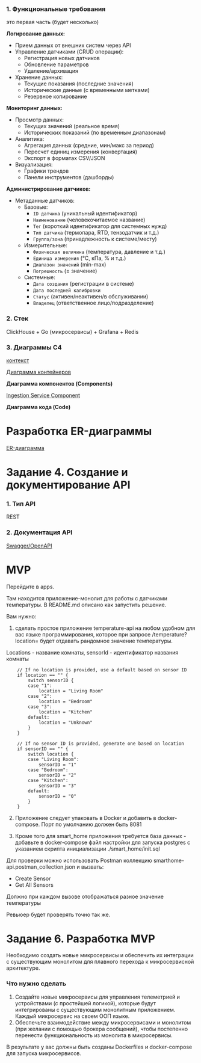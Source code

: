 ### 1. Функциональные требования

это первая часть (будет несколько)

**Логирование данных:**
- Прием данных от внешних систем через API
- Управление датчиками (CRUD операции):
  - Регистрация новых датчиков
  - Обновление параметров
  - Удаление/архивация
- Хранение данных:
  - Текущие показания (последние значения)
  - Исторические данные (с временными метками)
  - Резервное копирование

**Мониторинг данных:**
- Просмотр данных:
  - Текущих значений (реальное время)
  - Исторических показаний (по временным диапазонам)
- Аналитика:
  - Агрегация данных (средние, мин/макс за период)
  - Пересчет единиц измерения (конвертация)
  - Экспорт в форматах CSV/JSON
- Визуализация:
  - Графики трендов
  - Панели инструментов (дашборды)

**Администрирование датчиков:**
- Метаданные датчиков:
  - Базовые:
    - `ID датчика` (уникальный идентификатор)
    - `Наименование` (человекочитаемое название)
    - `Тег` (короткий идентификатор для системных нужд)
    - `Тип датчика` (термопара, RTD, тензодатчик и т.д.)
    - `Группа/зона` (принадлежность к системе/месту)
  - Измерительные:
    - `Физическая величина` (температура, давление и т.д.)
    - `Единица измерения` (°C, кПа, % и т.д.)
    - `Диапазон значений` (min-max)
    - `Погрешность` (± значение)
  - Системные:
    - `Дата создания` (регистрации в системе)
    - `Дата последней калибровки`
    - `Статус` (активен/неактивен/в обслуживании)
    - `Владелец` (ответственное лицо/подразделение)

### 2. Стек

ClickHouse + Go (микросервисы) + Grafana + Redis

### 3. Диаграммы С4

[контекст](https://github.com/vasiliy1305/DataFlowEngine/blob/main/schemas/diagrams/context/Context.puml)

[Диаграмма контейнеров](https://github.com/vasiliy1305/DataFlowEngine/blob/main/schemas/diagrams/container/Container.puml)


**Диаграмма компонентов (Components)**

[Ingestion Service Component](https://github.com/vasiliy1305/DataFlowEngine/blob/main/schemas/diagrams/component/Ingestion%20Service%20Component.puml)


**Диаграмма кода (Code)**

# Разработка ER-диаграммы

[ER-диаграмма](https://github.com/vasiliy1305/DataFlowEngine/blob/main/schemas/diagrams/ER.puml)

# Задание 4. Создание и документирование API

### 1. Тип API

REST

### 2. Документация API

[Swagger/OpenAPI](https://github.com/vasiliy1305/DataFlowEngine/blob/main/schemas/openapi.yaml)

# MVP

Перейдите в apps.

Там находится приложение-монолит для работы с датчиками температуры. В README.md описано как запустить решение.

Вам нужно:

1) сделать простое приложение temperature-api на любом удобном для вас языке программирования, которое при запросе /temperature?location= будет отдавать рандомное значение температуры.

Locations - название комнаты, sensorId - идентификатор названия комнаты

```
	// If no location is provided, use a default based on sensor ID
	if location == "" {
		switch sensorID {
		case "1":
			location = "Living Room"
		case "2":
			location = "Bedroom"
		case "3":
			location = "Kitchen"
		default:
			location = "Unknown"
		}
	}

	// If no sensor ID is provided, generate one based on location
	if sensorID == "" {
		switch location {
		case "Living Room":
			sensorID = "1"
		case "Bedroom":
			sensorID = "2"
		case "Kitchen":
			sensorID = "3"
		default:
			sensorID = "0"
		}
	}
```

2) Приложение следует упаковать в Docker и добавить в docker-compose. Порт по умолчанию должен быть 8081

3) Кроме того для smart_home приложения требуется база данных - добавьте в docker-compose файл настройки для запуска postgres с указанием скрипта инициализации ./smart_home/init.sql

Для проверки можно использовать Postman коллекцию smarthome-api.postman_collection.json и вызвать:

- Create Sensor
- Get All Sensors

Должно при каждом вызове отображаться разное значение температуры

Ревьюер будет проверять точно так же.


# **Задание 6. Разработка MVP**

Необходимо создать новые микросервисы и обеспечить их интеграции с существующим монолитом для плавного перехода к микросервисной архитектуре. 

### **Что нужно сделать**

1. Создайте новые микросервисы для управления телеметрией и устройствами (с простейшей логикой), которые будут интегрированы с существующим монолитным приложением. Каждый микросервис на своем ООП языке.
2. Обеспечьте взаимодействие между микросервисами и монолитом (при желании с помощью брокера сообщений), чтобы постепенно перенести функциональность из монолита в микросервисы. 

В результате у вас должны быть созданы Dockerfiles и docker-compose для запуска микросервисов. 